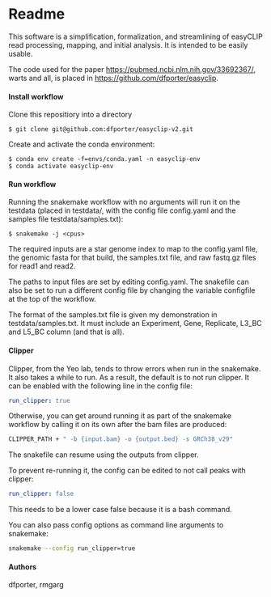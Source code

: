 # Readme

This software is a simplification, formalization, and streamlining of easyCLIP read processing, mapping, and initial analysis.
It is intended to be easily usable.

The code used for the paper https://pubmed.ncbi.nlm.nih.gov/33692367/, warts and all, is placed in https://github.com/dfporter/easyclip.

#### Install workflow

Clone this repositiory into a directory

```
$ git clone git@github.com:dfporter/easyclip-v2.git
```

Create and activate the conda environment:

```
$ conda env create -f=envs/conda.yaml -n easyclip-env
$ conda activate easyclip-env
```

#### Run workflow

Running the snakemake workflow with no arguments will run it on the testdata (placed in testdata/, with the config file config.yaml and the samples file testdata/samples.txt):

```
$ snakemake -j <cpus>
```

The required inputs are a star genome index to map to the config.yaml file, the genomic fasta for that build, the samples.txt file, and raw fastq.gz files for read1 and read2.

The paths to input files are set by editing config.yaml.
The snakefile can also be set to run a different config file by changing the variable configfile at the top of the workflow.

The format of the samples.txt file is given my demonstration in testdata/samples.txt. It must include an Experiment, Gene, Replicate, L3_BC and L5_BC column (and that is all).

#### Clipper
Clipper, from the Yeo lab, tends to throw errors when run in the snakemake.
It also takes a while to run. As a result, the default is to not run clipper.
It can be enabled with the following line in the config file:
```yaml
run_clipper: true
```

Otherwise, you can get around running it as part of the snakemake workflow by calling it on its own after the bam files are produced:

```bash
CLIPPER_PATH + " -b {input.bam} -o {output.bed} -s GRCh38_v29"
```

The snakefile can resume using the outputs from clipper.

To prevent re-running it, the config can be edited to not call peaks with clipper:
```yaml
run_clipper: false
```
This needs to be a lower case false because it is a bash command.

You can also pass config options as command line arguments to snakemake:
```bash
snakemake --config run_clipper=true
```

#### Authors
dfporter, rmgarg

